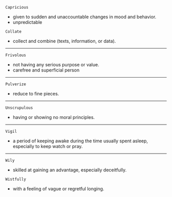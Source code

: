 `Capricious`
- given to sudden and unaccountable changes in mood and behavior.
- unpredictable

`Collate`
- collect and combine (texts, information, or data).

---

`Frivolous`
- not having any serious purpose or value.
- carefree and superficial person

---

`Pulverize`
- reduce to fine pieces.

---

`Unscrupulous`
- having or showing no moral principles.

---

`Vigil`
- a period of keeping awake during the time usually spent asleep, especially to keep watch or pray.

---

`Wily`
- skilled at gaining an advantage, especially deceitfully.

`Wistfully`
- with a feeling of vague or regretful longing.
